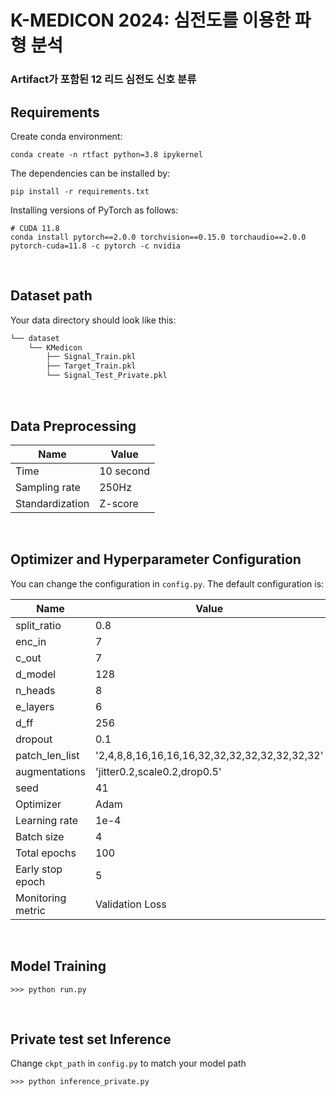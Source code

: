 # K-MEDICON 2024: 심전도를 이용한 파형 분석
### Artifact가 포함된 12 리드 심전도 신호 분류


## Requirements

Create conda environment:
```
conda create -n rtfact python=3.8 ipykernel
```


The dependencies can be installed by:

```
pip install -r requirements.txt
```

Installing versions of PyTorch as follows:

```
# CUDA 11.8
conda install pytorch==2.0.0 torchvision==0.15.0 torchaudio==2.0.0 pytorch-cuda=11.8 -c pytorch -c nvidia
```

</br>

## Dataset path
Your data directory should look like this:

```bash
└── dataset
    └── KMedicon
        ├── Signal_Train.pkl
        ├── Target_Train.pkl
        └── Signal_Test_Private.pkl
``` 

</br>

## Data Preprocessing
|Name|Value|
|------|---|
|Time|10 second|
|Sampling rate|250Hz|
|Standardization|Z-score|

</br>

## Optimizer and Hyperparameter Configuration
You can change the configuration in `config.py`. The default configuration is:

|Name|Value|
|------|---|
|split_ratio|0.8|
|enc_in|7|
|c_out|7|
|d_model|128|
|n_heads|8|
|e_layers|6|
|d_ff|256|
|dropout|0.1|
|patch_len_list|'2,4,8,8,16,16,16,16,32,32,32,32,32,32,32,32'|
|augmentations|'jitter0.2,scale0.2,drop0.5'|
|seed|41|
|Optimizer|Adam|
|Learning rate|1e-4|
|Batch size|4|
|Total epochs|100|
|Early stop epoch|5|
|Monitoring metric|Validation Loss|

</br>

## Model Training

```
>>> python run.py
```

</br>

## Private test set Inference
Change `ckpt_path` in `config.py` to match your model path

```
>>> python inference_private.py
```